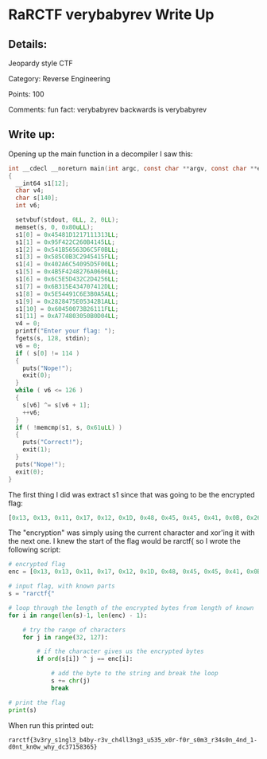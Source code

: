 # RaRCTF verybabyrev Write Up

## Details:

Jeopardy style CTF

Category: Reverse Engineering

Points: 100

Comments: fun fact: verybabyrev backwards is verybabyrev

## Write up:

Opening up the main function in a decompiler I saw this:

```c
int __cdecl __noreturn main(int argc, const char **argv, const char **envp)
{
  __int64 s1[12];
  char v4;
  char s[140];
  int v6; 

  setvbuf(stdout, 0LL, 2, 0LL);
  memset(s, 0, 0x80uLL);
  s1[0] = 0x45481D1217111313LL;
  s1[1] = 0x95F422C260B4145LL;
  s1[2] = 0x541B56563D6C5F0BLL;
  s1[3] = 0x585C0B3C2945415FLL;
  s1[4] = 0x402A6C54095D5F00LL;
  s1[5] = 0x4B5F4248276A0606LL;
  s1[6] = 0x6C5E5D432C2D4256LL;
  s1[7] = 0x6B315E434707412DLL;
  s1[8] = 0x5E54491C6E3B0A5ALL;
  s1[9] = 0x2828475E05342B1ALL;
  s1[10] = 0x60450073B26111FLL;
  s1[11] = 0xA774803050B0D04LL;
  v4 = 0;
  printf("Enter your flag: ");
  fgets(s, 128, stdin);
  v6 = 0;
  if ( s[0] != 114 )
  {
    puts("Nope!");
    exit(0);
  }
  while ( v6 <= 126 )
  {
    s[v6] ^= s[v6 + 1];
    ++v6;
  }
  if ( !memcmp(s1, s, 0x61uLL) )
  {
    puts("Correct!");
    exit(1);
  }
  puts("Nope!");
  exit(0);
}
```

The first thing I did was extract s1 since that was going to be the encrypted flag:

```python
[0x13, 0x13, 0x11, 0x17, 0x12, 0x1D, 0x48, 0x45, 0x45, 0x41, 0x0B, 0x26, 0x2C, 0x42, 0x5F, 0x09, 0x0B, 0x5F, 0x6C, 0x3D, 0x56, 0x56, 0x1B, 0x54, 0x5F, 0x41, 0x45, 0x29, 0x3C, 0x0B, 0x5C, 0x58, 0x00, 0x5F, 0x5D, 0x09, 0x54, 0x6C, 0x2A, 0x40, 0x06, 0x06, 0x6A, 0x27, 0x48, 0x42, 0x5F, 0x4B, 0x56, 0x42, 0x2D, 0x2C, 0x43, 0x5D, 0x5E, 0x6C, 0x2D, 0x41, 0x07, 0x47, 0x43, 0x5E, 0x31, 0x6B, 0x5A, 0x0A, 0x3B, 0x6E, 0x1C, 0x49, 0x54, 0x5E, 0x1A, 0x2B, 0x34, 0x05, 0x5E, 0x47, 0x28, 0x28, 0x1F, 0x11, 0x26, 0x3B, 0x07, 0x50, 0x04, 0x06, 0x04, 0x0D, 0x0B, 0x05, 0x03, 0x48, 0x77, 0x0A]
```

The "encryption" was simply using the current character and xor'ing it with the next one. I knew the start of the flag would be rarctf{ so I wrote the following script:

```python
# encrypted flag
enc = [0x13, 0x13, 0x11, 0x17, 0x12, 0x1D, 0x48, 0x45, 0x45, 0x41, 0x0B, 0x26, 0x2C, 0x42, 0x5F, 0x09, 0x0B, 0x5F, 0x6C, 0x3D, 0x56, 0x56, 0x1B, 0x54, 0x5F, 0x41, 0x45, 0x29, 0x3C, 0x0B, 0x5C, 0x58, 0x00, 0x5F, 0x5D, 0x09, 0x54, 0x6C, 0x2A, 0x40, 0x06, 0x06, 0x6A, 0x27, 0x48, 0x42, 0x5F, 0x4B, 0x56, 0x42, 0x2D, 0x2C, 0x43, 0x5D, 0x5E, 0x6C, 0x2D, 0x41, 0x07, 0x47, 0x43, 0x5E, 0x31, 0x6B, 0x5A, 0x0A, 0x3B, 0x6E, 0x1C, 0x49, 0x54, 0x5E, 0x1A, 0x2B, 0x34, 0x05, 0x5E, 0x47, 0x28, 0x28, 0x1F, 0x11, 0x26, 0x3B, 0x07, 0x50, 0x04, 0x06, 0x04, 0x0D, 0x0B, 0x05, 0x03, 0x48, 0x77, 0x0A]

# input flag, with known parts
s = "rarctf{"

# loop through the length of the encrypted bytes from length of known
for i in range(len(s)-1, len(enc) - 1):

    # try the range of characters
	for j in range(32, 127):

        # if the character gives us the encrypted bytes 
		if ord(s[i]) ^ j == enc[i]:

            # add the byte to the string and break the loop
			s += chr(j)
			break

# print the flag
print(s)
```

When run this printed out:

```
rarctf{3v3ry_s1ngl3_b4by-r3v_ch4ll3ng3_u535_x0r-f0r_s0m3_r34s0n_4nd_1-d0nt_kn0w_why_dc37158365}
```